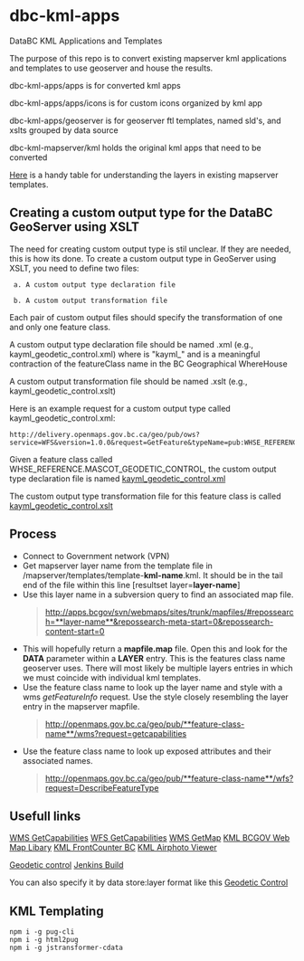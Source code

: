 # dbc-kml-apps
DataBC KML Applications and Templates

The purpose of this repo is to convert existing mapserver kml applications and templates to use geoserver and house the results.


dbc-kml-apps/apps is for converted kml apps


dbc-kml-apps/apps/icons is for custom icons organized by kml app


dbc-kml-apps/geoserver is for geoserver ftl templates, named sld's, and xslts grouped by data source


dbc-kml-mapserver/kml holds the original kml apps that need to be converted

[Here](https://github.com/bcgov/dbc-kml-apps/blob/master/mapserver/templates/kml_template_layer_classification.csv) is a handy table for understanding the layers in existing mapserver templates.

Creating a custom output type for the DataBC GeoServer using XSLT
------------------------------------------------------------------

The need for creating custom output type is stil unclear. If they are needed, this is how its done.
To create a custom output type in GeoServer using XSLT, you need to define two files:

     a. A custom output type declaration file

     b. A custom output transformation file

 
 Each pair of custom output files should specify the transformation of one and only one feature class. 

 A custom output type declaration file should be named <formatName><featureClass>.xml (e.g., kayml_geodetic_control.xml)
    where <formatName> is "kayml_"
      and <featureClass> is a meaningful contraction of the featureClass name in the BC Geographical WhereHouse
    
 A custom output transformation file should be named <formatName><featureClass>.xslt (e.g., kayml_geodetic_control.xslt)
 
 Here is an example request for a custom output type called kayml_geodetic_control.xml:
 
    http://delivery.openmaps.gov.bc.ca/geo/pub/ows?service=WFS&version=1.0.0&request=GetFeature&typeName=pub:WHSE_REFERENCE.MASCOT_GEODETIC_CONTROL&maxFeatures=50&outputFormat=kayml_geodetic_control&srsname=EPSG:4326
 
 Given a feature class called WHSE_REFERENCE.MASCOT_GEODETIC_CONTROL, the custom output type declaration file is named [kayml_geodetic_control.xml](https://github.com/bcgov/dbc-kml-apps/blob/master/geoserver/geodetic_control/kayml_geodetic_control.xml)
  
 The custom output type transformation file for this feature class is called [kayml_geodetic_control.xslt](https://github.com/bcgov/dbc-kml-apps/blob/master/geoserver/geodetic_control/kayml_geodetic_control.xslt)

## Process
- Connect to Government network (VPN)
- Get mapserver layer name from the template file in /mapserver/templates/template-**kml-name**.kml. It should be in the tail end of the file within this line [resultset layer=**layer-name**]
- Use this layer name in a subversion query to find an associated map file.
  > http://apps.bcgov/svn/webmaps/sites/trunk/mapfiles/#repossearch=**layer-name**&repossearch-meta-start=0&repossearch-content-start=0 
- This will hopefully return a **mapfile.map** file. Open this and look for the **DATA** parameter within a **LAYER** entry. This is the features class name geoserver uses. There will most likely be multiple layers entries in which we must coincide with individual kml templates.
- Use the feature class name to look up the layer name and style with a wms *getFeatureInfo* request. Use the style closely resembling the layer entry in the mapserver mapfile.
  > http://openmaps.gov.bc.ca/geo/pub/**feature-class-name**/wms?request=getcapabilities
- Use the feature class name to look up exposed attributes and their associated names.
  > http://openmaps.gov.bc.ca/geo/pub/**feature-class-name**/wfs?request=DescribeFeatureType


## Usefull links
[WMS GetCapabilities](http://delivery.openmaps.gov.bc.ca/geo/ows?service=wms&version=1.3.0&request=GetCapabilities)
[WFS GetCapabilities](http://delivery.openmaps.gov.bc.ca/geo/ows?service=wfs&version=1.0.0&request=GetCapabilities)
[WMS GetMap](http://delivery.openmaps.gov.bc.ca/geo/pub/wms?service=WMS&version=1.1.0&request=GetMap&layers=pub:WHSE_BASEMAPPING.DBM_BC_7H_MIL_BATHYMETRC_POLY&styles=&bbox=273875.663,362346.895,1870571.76,1735670.856&width=512&height=440&srs=EPSG:3005&format=image/png)
[KML BCGOV Web Map Libary](http://delivery.openmaps.gov.bc.ca/kml/BCGov_Web_Map_Library.kml)
[KML FrontCounter BC](http://delivery.openmaps.gov.bc.ca/kml/front_counter_bc_loader.kml)
[KML Airphoto Viewer](http://delivery.openmaps.gov.bc.ca/kml/BCGov_Airphoto_Viewer_Loader.kml)

[Geodetic control](http://delivery.openmaps.gov.bc.ca/kml/geo//BCGov_Geodetic_Survey_WMS.kml)
[Jenkins Build](https://cis.apps.gov.bc.ca/int/job/DLVR-OPENMAPS/job/geoserver_ftl_overide/)

You can also specify it by data store:layer format like this
[Geodetic Control](http://delivery.openmaps.gov.bc.ca/geo/pub/wms/kml?layers=pub:WHSE_REFERENCE.MASCOT_GEODETIC_CONTROL)

## KML Templating

```
npm i -g pug-cli
npm i -g html2pug
npm i -g jstransformer-cdata
```
